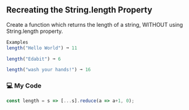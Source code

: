 ## Recreating the String.length Property

Create a function which returns the length of a string, WITHOUT using String.length property.
```js
Examples
length("Hello World") ➞ 11

length("Edabit") ➞ 6

length("wash your hands!") ➞ 16
```
### :computer: My Code
```js
const length = s => [...s].reduce(a => a+1, 0);
```
